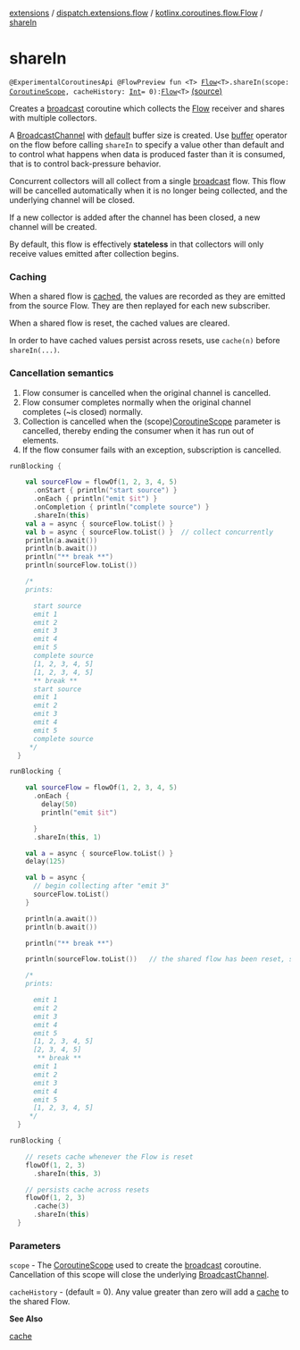 [extensions](../../index.md) / [dispatch.extensions.flow](../index.md) / [kotlinx.coroutines.flow.Flow](index.md) / [shareIn](./share-in.md)

# shareIn

`@ExperimentalCoroutinesApi @FlowPreview fun <T> `[`Flow`](https://kotlin.github.io/kotlinx.coroutines/kotlinx-coroutines-core/kotlinx.coroutines.flow/-flow/index.html)`<T>.shareIn(scope: `[`CoroutineScope`](https://kotlin.github.io/kotlinx.coroutines/kotlinx-coroutines-core/kotlinx.coroutines/-coroutine-scope/index.html)`, cacheHistory: `[`Int`](https://kotlinlang.org/api/latest/jvm/stdlib/kotlin/-int/index.html)` = 0): `[`Flow`](https://kotlin.github.io/kotlinx.coroutines/kotlinx-coroutines-core/kotlinx.coroutines.flow/-flow/index.html)`<T>` [(source)](https://github.com/RBusarow/Dispatch/tree/master/extensions/src/main/java/dispatch/extensions/flow/Share.kt#L70)

Creates a [broadcast](https://kotlin.github.io/kotlinx.coroutines/kotlinx-coroutines-core/kotlinx.coroutines.channels/broadcast.html) coroutine which collects the [Flow](https://kotlin.github.io/kotlinx.coroutines/kotlinx-coroutines-core/kotlinx.coroutines.flow/-flow/index.html) receiver and shares with multiple collectors.

A [BroadcastChannel](https://kotlin.github.io/kotlinx.coroutines/kotlinx-coroutines-core/kotlinx.coroutines.channels/-broadcast-channel/index.html) with [default](https://kotlin.github.io/kotlinx.coroutines/kotlinx-coroutines-core/kotlinx.coroutines.channels/-channel/-factory/-b-u-f-f-e-r-e-d.html) buffer size is created.
Use [buffer](https://kotlin.github.io/kotlinx.coroutines/kotlinx-coroutines-core/kotlinx.coroutines.flow/buffer.html) operator on the flow before calling `shareIn` to specify a value other than
default and to control what happens when data is produced faster than it is consumed,
that is to control back-pressure behavior.

Concurrent collectors will all collect from a single [broadcast](https://kotlin.github.io/kotlinx.coroutines/kotlinx-coroutines-core/kotlinx.coroutines.channels/broadcast.html) flow.  This flow will be cancelled automatically
when it is no longer being collected, and the underlying channel will be closed.

If a new collector is added after the channel has been closed, a new channel will be created.

By default, this flow is effectively **stateless** in that collectors will only receive values emitted after collection begins.

### Caching

When a shared flow is [cached](cache.md), the values are recorded as they are emitted from the source Flow.
They are then replayed for each new subscriber.

When a shared flow is reset, the cached values are cleared.

In order to have cached values persist across resets, use `cache(n)` before `shareIn(...)`.

### Cancellation semantics

1. Flow consumer is cancelled when the original channel is cancelled.
2. Flow consumer completes normally when the original channel completes (~is closed) normally.
3. Collection is cancelled when the (scope)[CoroutineScope](https://kotlin.github.io/kotlinx.coroutines/kotlinx-coroutines-core/kotlinx.coroutines/-coroutine-scope/index.html) parameter is cancelled,
thereby ending the consumer when it has run out of elements.
4. If the flow consumer fails with an exception, subscription is cancelled.

``` kotlin
runBlocking {

    val sourceFlow = flowOf(1, 2, 3, 4, 5)
      .onStart { println("start source") }
      .onEach { println("emit $it") }
      .onCompletion { println("complete source") }
      .shareIn(this)
    val a = async { sourceFlow.toList() }
    val b = async { sourceFlow.toList() }  // collect concurrently
    println(a.await())
    println(b.await())
    println("** break **")
    println(sourceFlow.toList())

    /*
    prints:

      start source
      emit 1
      emit 2
      emit 3
      emit 4
      emit 5
      complete source
      [1, 2, 3, 4, 5]
      [1, 2, 3, 4, 5]
      ** break **
      start source
      emit 1
      emit 2
      emit 3
      emit 4
      emit 5
      complete source
     */
  }
```

``` kotlin
runBlocking {

    val sourceFlow = flowOf(1, 2, 3, 4, 5)
      .onEach {
        delay(50)
        println("emit $it")

      }
      .shareIn(this, 1)

    val a = async { sourceFlow.toList() }
    delay(125)

    val b = async {
      // begin collecting after "emit 3"
      sourceFlow.toList()
    }

    println(a.await())
    println(b.await())

    println("** break **")

    println(sourceFlow.toList())   // the shared flow has been reset, so the cached values are cleared

    /*
    prints:

      emit 1
      emit 2
      emit 3
      emit 4
      emit 5
      [1, 2, 3, 4, 5]
      [2, 3, 4, 5]
       ** break **
      emit 1
      emit 2
      emit 3
      emit 4
      emit 5
      [1, 2, 3, 4, 5]
     */
  }
```

``` kotlin
runBlocking {

    // resets cache whenever the Flow is reset
    flowOf(1, 2, 3)
      .shareIn(this, 3)

    // persists cache across resets
    flowOf(1, 2, 3)
      .cache(3)
      .shareIn(this)
  }
```

### Parameters

`scope` - The [CoroutineScope](https://kotlin.github.io/kotlinx.coroutines/kotlinx-coroutines-core/kotlinx.coroutines/-coroutine-scope/index.html) used to create the [broadcast](https://kotlin.github.io/kotlinx.coroutines/kotlinx-coroutines-core/kotlinx.coroutines.channels/broadcast.html) coroutine.  Cancellation of this scope
will close the underlying [BroadcastChannel](https://kotlin.github.io/kotlinx.coroutines/kotlinx-coroutines-core/kotlinx.coroutines.channels/-broadcast-channel/index.html).

`cacheHistory` - (default = 0).  Any value greater than zero will add a [cache](cache.md) to the shared Flow.

**See Also**

[cache](cache.md)

